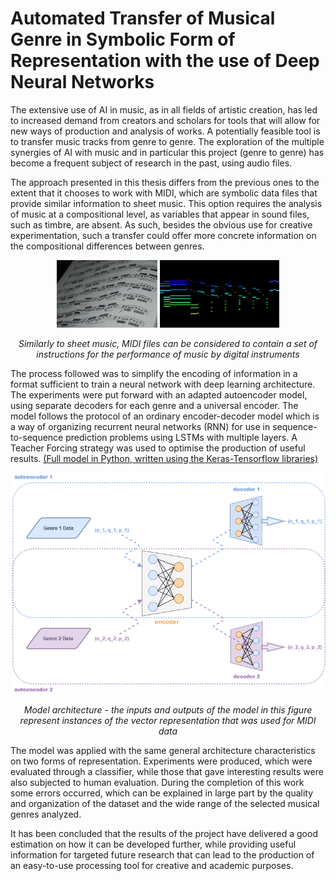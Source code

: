 # Automated Transfer of Musical Genre in Symbolic Form of Representation with the use of Deep Neural Networks

The extensive use of AI in music, as in all fields of artistic creation, has led to increased demand from creators and scholars for tools that will allow for new ways of
production and analysis of works. A potentially feasible tool is to transfer music tracks from genre to genre. The exploration of the multiple synergies of AI with music and in particular this project (genre to genre) has become a frequent subject of research in the past, using audio files. 

The approach presented in this thesis differs from the previous ones to the extent that it chooses to work with MIDI, which are symbolic data files that provide similar information to sheet music. This option requires the analysis of music at a compositional level, as variables that appear in sound files, such as timbre, are absent. As such, besides the obvious use for creative experimentation, such a transfer could offer more concrete information on the compositional differences between genres.

<p align="center">
  <img src="https://github.com/OrpheasK/thesis/blob/main/var/Part_of_sheet_music_from_arban.JPG"  width="32%" />
  <img src="https://github.com/OrpheasK/thesis/blob/main/var/unnamed.jpg"  width="38%" />
</p>
<p align="center">
  <i> Similarly to sheet music, MIDI files can be considered to contain a set of instructions for the performance of music by digital instruments</i>
</p>

The process followed was to simplify the encoding of information in a format sufficient to train a neural network with deep learning architecture. The experiments were put forward with an adapted autoencoder model, using separate decoders for each genre and a universal encoder. The model follows the protocol of an ordinary encoder-decoder model which is a way of organizing recurrent neural networks (RNN) for use in sequence-to-sequence prediction problems using LSTMs with multiple layers. A Teacher Forcing strategy was used to optimise the production of useful results. [(Full model in Python, written using the Keras-Tensorflow libraries)](https://github.com/OrpheasK/thesis/blob/main/models/ftg-2dec-ohe-ns.py)

<p align="center">
  <img src="https://github.com/OrpheasK/thesis/blob/main/var/model%202%20eng.png" />
</p>
<p align="center">
  <i> Model architecture - the inputs and outputs of the model in this figure represent instances of the vector representation that was used for MIDI data</i>
</p>

The model was applied with the same general architecture characteristics on two forms of representation. Experiments were produced, which were evaluated through a classifier, while those that gave interesting results were also subjected to human evaluation. During the completion of this work some errors occurred, which can be explained in large part by the quality and organization of the dataset and the wide range of the selected musical genres analyzed.

It has been concluded that the results of the project have delivered a good estimation on how it can be developed further, while providing useful information for targeted future research that can lead to the production of an easy-to-use processing tool for creative and academic purposes.
